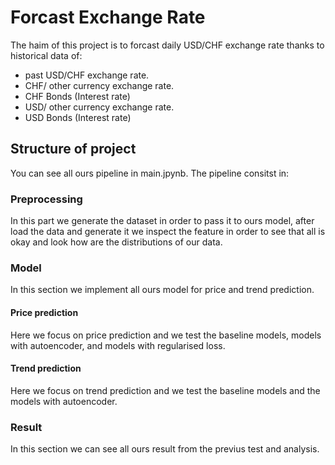 # Forcast Exchange Rate

The haim of this project is to forcast daily USD/CHF exchange rate thanks to historical data of: 
- past USD/CHF exchange rate.
- CHF/ other currency exchange rate.
- CHF Bonds (Interest rate)
- USD/ other currency exchange rate.
- USD Bonds (Interest rate)

## Structure of project

You can see all ours pipeline in main.jpynb.
The pipeline consitst in: 

### Preprocessing 
In this part we generate the dataset in order to pass it to ours model, after load the data and generate it we inspect the feature in order to see that all is okay and look how are the distributions of our data. 

### Model 
In this section we implement all ours model for price and trend prediction. 

#### Price prediction 
Here we focus on price prediction and we test the baseline models, models with autoencoder, and models with regularised loss. 

#### Trend prediction
Here we focus on trend prediction and we test the baseline models and the models with autoencoder.

### Result 
In this section we can see all ours result from the previus test and analysis. 



